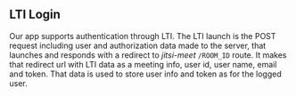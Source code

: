 ## LTI Login

Our app supports authentication through LTI. The LTI launch is the POST request including user and authorization data made to the server, that launches and responds with a redirect to *jitsi-meet* `/ROOM_ID` route. It makes that redirect url with LTI data as a meeting info, user id, user name, email and token. That data is used to store user info and token as for the logged user.